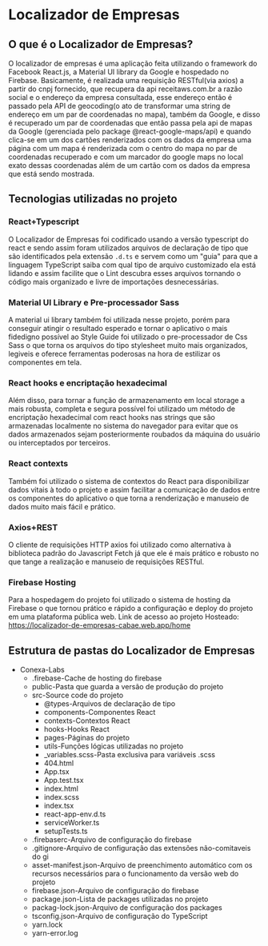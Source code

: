 # Localizador de Empresas
## O que é o Localizador de Empresas?
O localizador de empresas é uma aplicação feita utilizando o framework do Facebook React.js, a Material UI library 
da Google e hospedado no Firebase. Basicamente, é realizada uma requisição RESTful(via axios) a partir do cnpj fornecido,
que recupera da api receitaws.com.br a razão social e o endereço da empresa consultada, esse endereço então é passado pela 
API de geocoding(o ato de transformar uma string de endereço em um par de coordenadas no mapa), também da Google, e disso é 
recuperado um par de coordenadas que então passa pela api de mapas da Google (gerenciada pelo package @react-google-maps/api)
e quando clica-se em um dos cartões renderizados com os dados da empresa uma página com um mapa é renderizada com o centro do mapa
no par de coordenadas recuperado e com um marcador do google maps no local exato dessas coordenadas além de um cartão com os dados
da empresa que está sendo mostrada.

## Tecnologias utilizadas no projeto
### React+Typescript
O Localizador de Empresas foi codificado usando a versão typescript do react e sendo assim foram utilizados arquivos de declaração
de tipo que são identificados pela extensão ``` .d.ts ``` e servem como um "guia" para que a linguagem TypeScript saiba com qual
tipo de arquivo customizado ela está lidando e assim facilite que o Lint descubra esses arquivos tornando o código mais organizado
e livre de importações desnecessárias.

### Material UI Library e Pre-processador Sass
A material ui library também foi utilizada nesse projeto, porém para conseguir atingir o resultado esperado e tornar o aplicativo
o mais fidedigno possível ao Style Guide foi utilizado o pre-processador de Css Sass o que torna os arquivos do tipo stylesheet muito
mais organizados, legiveis e oferece ferramentas poderosas na hora de estilizar os componentes em tela.

### React hooks e encriptação hexadecimal
Além disso, para tornar a função de armazenamento em local storage a mais robusta, completa e segura possível foi utilizado um método
de encriptação hexadecimal com react hooks nas strings que são armazenadas localmente no sistema do navegador para evitar que os 
dados armazenados sejam posteriormente roubados da máquina do usuário ou interceptados por terceiros. 

### React contexts
Também foi utilizado o sistema de contextos do React para disponibilizar dados vitais à todo o projeto e assim facilitar a comunicação
de dados entre os componentes do aplicativo o que torna a renderização e manuseio de dados muito mais fácil e prático.

### Axios+REST
O cliente de requisições HTTP axios foi utilizado como alternativa à biblioteca padrão do Javascript Fetch já que ele é mais prático
e robusto no que tange a realização e manuseio de requisições RESTful.

### Firebase Hosting
Para a hospedagem do projeto foi utilizado o sistema de hosting da Firebase o que tornou prático e rápido a configuração e deploy
do projeto em uma plataforma pública web.
Link de acesso ao projeto Hosteado: https://localizador-de-empresas-cabae.web.app/home

## Estrutura de pastas do Localizador de Empresas
+ Conexa-Labs
  - .firebase-Cache de hosting do firebase
  - public-Pasta que guarda a versão de produção do projeto
  - src-Source code do projeto
    * @types-Arquivos de declaração de tipo
    * components-Componentes React
    * contexts-Contextos React
    * hooks-Hooks React
    * pages-Páginas do projeto
    * utils-Funções lógicas utilizadas no projeto
    * _variables.scss-Pasta exclusiva para variáveis .scss
    * 404.html
    * App.tsx
    * App.test.tsx
    * index.html
    * index.scss
    * index.tsx
    * react-app-env.d.ts
    * serviceWorker.ts
    * setupTests.ts
  - .firebaserc-Arquivo de configuração do firebase
  - .gitignore-Arquivo de configuração das extensões não-comitaveis do gi
  - asset-manifest.json-Arquivo de preenchimento automático com os recursos necessários para o funcionamento da versão web do projeto
  - firebase.json-Arquivo de configuração do firebase
  - package.json-Lista de packages utilizadas no projeto
  - packag-lock.json-Arquivo de configuração dos packages
  - tsconfig.json-Arquivo de configuração do TypeScript
  - yarn.lock
  - yarn-error.log
